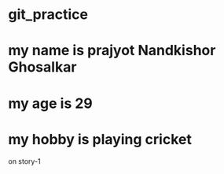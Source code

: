 # git_practice
# my name is prajyot Nandkishor Ghosalkar
# my age is 29
# my hobby is playing cricket
on story-1

